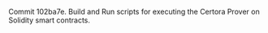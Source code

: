 Commit 102ba7e.                    Build and Run scripts for executing the Certora Prover on Solidity smart contracts.